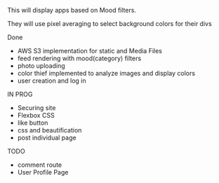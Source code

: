 This will display apps based on Mood filters.

They will use pixel averaging to select background colors for their divs

Done
- AWS S3 implementation for static and Media Files
- feed rendering with mood(category) filters
- photo uploading
- color thief implemented to analyze images and display colors
- user creation and log in

IN PROG
- Securing site
- Flexbox CSS
- like button 
- css and beautification
- post individual page

TODO

- comment route
- User Profile Page
